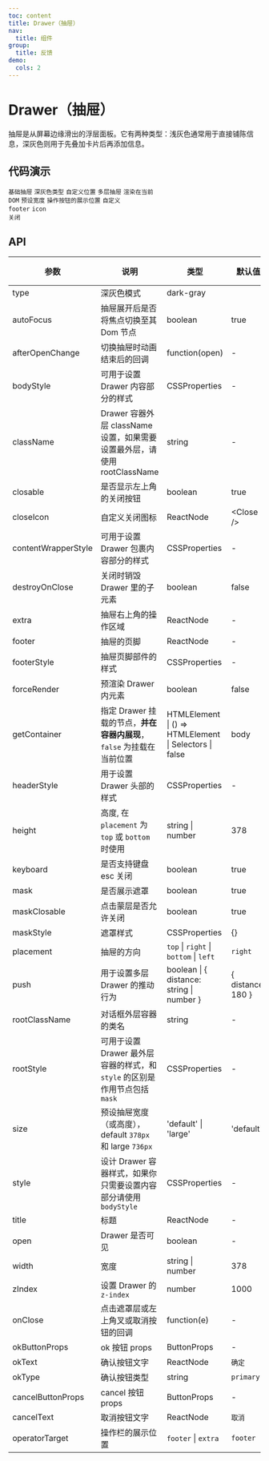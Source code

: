 ```yaml
---
toc: content
title: Drawer（抽屉）
nav:
  title: 组件
group:
  title: 反馈
demo:
  cols: 2
---
```


# Drawer（抽屉）

抽屉是从屏幕边缘滑出的浮层面板。它有两种类型：浅灰色通常用于直接铺陈信息，深灰色则用于先叠加卡片后再添加信息。

## 代码演示

<code src="./basic.tsx" description="基础抽屉，点击触发按钮抽屉从右滑出，点击遮罩区关闭。">基础抽屉</code>
<code src="./type.tsx" description="分为默认类型和深灰色类型。">深灰色类型</code>
<code src="./position.tsx" description="自定义位置，点击触发按钮抽屉从相应的位置滑出，点击遮罩区关闭。">自定义位置</code>
<code src="./more-drawer.tsx" description="在抽屉内打开新的抽屉，用以解决多分支任务的复杂状况。">多层抽屉</code>
<code src="./render-in-current.tsx" description="渲染在当前 dom 里。自定义容器，查看 getContainer。">渲染在当前 DOM</code>
<code src="./width.tsx" description="抽屉的默认宽度为 `378px`，另外还提供一个大号抽屉 `736px`，可以用 size 属性来设置。">预设宽度</code>
<code src="./operaters.tsx" description="通过`operatorTarget`来控制操作按钮的位置，可选`extra` `footer` 默认`footer`。">操作按钮的展示位置</code>
<code src="./footer.tsx" description="可以rerender Footer，或者不需要Footer。">自定义 footer</code>
<code src="./close-icon.tsx" description="蒙层不允许关闭，icon点击关闭">icon 关闭</code>

## API

| 参数                | 说明                                                                       | 类型                                                   | 默认值            | 版本 |
| ------------------- | -------------------------------------------------------------------------- | ------------------------------------------------------ | ----------------- | ---- |
| type                | 深灰色模式                                                                 | dark-gray                                              |                   |      |
| autoFocus           | 抽屉展开后是否将焦点切换至其 Dom 节点                                      | boolean                                                | true              |      |
| afterOpenChange     | 切换抽屉时动画结束后的回调                                                 | function(open)                                         | -                 |      |
| bodyStyle           | 可用于设置 Drawer 内容部分的样式                                           | CSSProperties                                          | -                 |      |
| className           | Drawer 容器外层 className 设置，如果需要设置最外层，请使用 rootClassName   | string                                                 | -                 |      |
| closable            | 是否显示左上角的关闭按钮                                                   | boolean                                                | true              |      |
| closeIcon           | 自定义关闭图标                                                             | ReactNode                                              | &lt;Close />      |      |
| contentWrapperStyle | 可用于设置 Drawer 包裹内容部分的样式                                       | CSSProperties                                          | -                 |      |
| destroyOnClose      | 关闭时销毁 Drawer 里的子元素                                               | boolean                                                | false             |      |
| extra               | 抽屉右上角的操作区域                                                       | ReactNode                                              | -                 |      |
| footer              | 抽屉的页脚                                                                 | ReactNode                                              | -                 |      |
| footerStyle         | 抽屉页脚部件的样式                                                         | CSSProperties                                          | -                 |      |
| forceRender         | 预渲染 Drawer 内元素                                                       | boolean                                                | false             |      |
| getContainer        | 指定 Drawer 挂载的节点，**并在容器内展现**，`false` 为挂载在当前位置       | HTMLElement \| () => HTMLElement \| Selectors \| false | body              |      |
| headerStyle         | 用于设置 Drawer 头部的样式                                                 | CSSProperties                                          | -                 |      |
| height              | 高度, 在 `placement` 为 `top` 或 `bottom` 时使用                           | string \| number                                       | 378               |      |
| keyboard            | 是否支持键盘 esc 关闭                                                      | boolean                                                | true              |      |
| mask                | 是否展示遮罩                                                               | boolean                                                | true              |      |
| maskClosable        | 点击蒙层是否允许关闭                                                       | boolean                                                | true              |      |
| maskStyle           | 遮罩样式                                                                   | CSSProperties                                          | {}                |      |
| placement           | 抽屉的方向                                                                 | `top` \| `right` \| `bottom` \| `left`                 | `right`           |      |
| push                | 用于设置多层 Drawer 的推动行为                                             | boolean \| { distance: string \| number }              | { distance: 180 } |      |
| rootClassName       | 对话框外层容器的类名                                                       | string                                                 | -                 |      |
| rootStyle           | 可用于设置 Drawer 最外层容器的样式，和 `style` 的区别是作用节点包括 `mask` | CSSProperties                                          | -                 |      |
| size                | 预设抽屉宽度（或高度），default `378px` 和 large `736px`                   | 'default' \| 'large'                                   | 'default'         |      |
| style               | 设计 Drawer 容器样式，如果你只需要设置内容部分请使用 `bodyStyle`           | CSSProperties                                          | -                 |      |
| title               | 标题                                                                       | ReactNode                                              | -                 |      |
| open                | Drawer 是否可见                                                            | boolean                                                | -                 |
| width               | 宽度                                                                       | string \| number                                       | 378               |      |
| zIndex              | 设置 Drawer 的 `z-index`                                                   | number                                                 | 1000              |      |
| onClose             | 点击遮罩层或左上角叉或取消按钮的回调                                       | function(e)                                            | -                 |      |
| okButtonProps       | ok 按钮 props                                                              | ButtonProps                                            | -                 |      |
| okText              | 确认按钮文字                                                               | ReactNode                                              | `确定`            |      |
| okType              | 确认按钮类型                                                               | string                                                 | `primary`         |      |
| cancelButtonProps   | cancel 按钮 props                                                          | ButtonProps                                            | -                 |      |
| cancelText          | 取消按钮文字                                                               | ReactNode                                              | `取消`            |      |
| operatorTarget      | 操作栏的展示位置                                                           | `footer` \| `extra`                                    | `footer`          |      |
